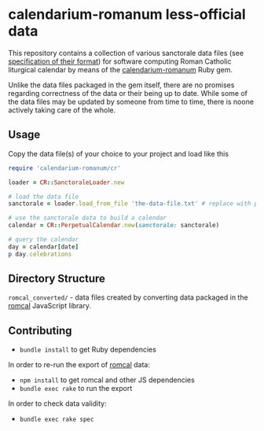 # calendarium-romanum less-official data

This repository contains a collection of various sanctorale data files
(see [specification of their format][data])
for software computing Roman Catholic liturgical calendar by means of the
[calendarium-romanum][caro] Ruby gem.

Unlike the data files packaged in the gem itself, there are no promises regarding correctness
of the data or their being up to date. While some of the data files may be updated by someone
from time to time, there is noone actively taking care of the whole.

## Usage

Copy the data file(s) of your choice to your project and load like this

```ruby
require 'calendarium-romanum/cr'

loader = CR::SanctoraleLoader.new

# load the data file
sanctorale = loader.load_from_file 'the-data-file.txt' # replace with path to your data file

# use the sanctorale data to build a calendar
calendar = CR::PerpetualCalendar.new(sanctorale: sanctorale)

# query the calendar
day = calendar[date]
p day.celebrations
```

## Directory Structure

`romcal_converted/` - data files created by converting data packaged
in the [romcal][romcal] JavaScript library.

## Contributing

* `bundle install` to get Ruby dependencies

In order to re-run the export of [romcal][romcal] data:

* `npm install` to get romcal and other JS dependencies
* `bundle exec rake` to run the export

In order to check data validity:

* `bundle exec rake spec`

[caro]: https://github.com/igneus/calendarium-romanum
[data]: https://github.com/igneus/calendarium-romanum/blob/master/data/README.md
[romcal]: https://github.com/romcal/romcal
